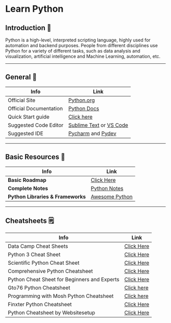 # Learn Python

## Introduction 💫
Python is a high-level, interpreted scripting language, highly used for automation and backend purposes.
People from different disciplines use Python for a variety of different tasks, such as data analysis and visualization, artificial intelligence and Machine Learning, 
automation, etc.

---

## General 🔗
| Info                   | Link                                                                            |
| ---------------------- | ------------------------------------------------------------------------------- |
| Official Site          | [Python.org](https://python.org)                                                |
| Official Documentation | [Python Docs](https://docs.python.org)                                          |
| Quick Start guide      | [Click here](https://www.python.org/about/gettingstarted/)                      |
| Suggested Code Editor  | [Sublime Text](http://www.sublimetext.com/) or [VS Code](code.visualstudio.com) |
| Suggested IDE          | [Pycharm](https://www.jetbrains.com/pycharm/) and [Pydev](http://pydev.org/)    |

---

## Basic Resources 🔗
| Info                              | Link                                                                                                   |
| --------------------------------- | ------------------------------------------------------------------------------------------------------ |
|**Basic Roadmap**                  | <a href='./roadmap.md' target="_blank">Click Here</a>                                                  |
| **Complete Notes**                | [Python Notes](https://github.com/thegeekyb0y/learnpython/blob/main/Python%20Notes%20(goalkicker).pdf) |
| **Python Libraries & Frameworks** | [Awesome Python](https://github.com/vinta/awesome-python)                                              |

---

## Cheatsheets 🗒️
|Info                                          | Link
|--------------------------------------------- | ----------------------------------------------------------------------------------------------------|
| Data Camp Cheat Sheets                       | [Click Here](https://www.datacamp.com/community/data-science-cheatsheets)                           |
| Python 3 Cheat Sheet                         | [Click Here](https://perso.limsi.fr/pointal/_media/python:cours:mementopython3-english.pdf)         |
| Scientific Python Cheat Sheet                | [Click Here](https://ipgp.github.io/scientific_python_cheat_sheet/)                                 |
| Comprehensive Python Cheatsheet              | [Click Here](https://gto76.github.io/python-cheatsheet/)                                            |
| Python Cheat Sheet for Beginners and Experts | [Click Here](https://sinxloud.com/python-cheat-sheet-beginner-advanced/)                            |
| Gto76 Python Cheatsheet                      | [Click here](https://www.pythoncheatsheet.org/)                                                     |
| Programming with Mosh Python Cheatsheet      | [Click here](https://programmingwithmosh.com/wp-content/uploads/2019/02/Python-Cheat-Sheet.pdf)     |
| Finxter Python Cheatsheet                    | [Click Here](https://blog.finxter.com/python-cheat-sheets/)                                         |
| Python Cheatsheet by Websitesetup            | [Click Here](https://websitesetup.org/wp-content/uploads/2021/04/Python-cheat-sheet-April-2021.pdf) |


